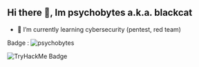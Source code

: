 ## Hi there 👋, Im psychobytes a.k.a. blackcat

- 🌱 I’m currently learning cybersecurity (pentest, red team)

Badge :
![psychobytes](https://www.hackthebox.eu/badge/image/1009617)

<img style="max-width: 220px; height: auto;" src="https://tryhackme-badges.s3.amazonaws.com/psychobytes.png" alt="TryHackMe Badge" />


<!--
**psychobytes/psychobytes** is a ✨ _special_ ✨ repository because its `README.md` (this file) appears on your GitHub profile.

Here are some ideas to get you started:

- 🔭 I’m currently working on ...
- 🌱 I’m currently learning ...
- 👯 I’m looking to collaborate on ...
- 🤔 I’m looking for help with ...
- 💬 Ask me about ...
- 📫 How to reach me: ...
- 😄 Pronouns: ...
- ⚡ Fun fact: ...
-->
